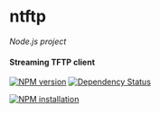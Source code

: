 ntftp
=====

_Node.js project_

#### Streaming TFTP client ####

[![NPM version](https://badge.fury.io/js/ntftp.png)](http://badge.fury.io/js/ntftp "Fury Version Badge")
[![Dependency Status](https://david-dm.org/gagle/node-ntftp.png)](https://david-dm.org/gagle/node-ntftp "David Dependency Manager Badge")

[![NPM installation](https://nodei.co/npm/ntftp.png?mini=true)](https://nodei.co/npm/ntftp "NodeICO Badge")
